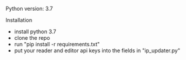 Python version: 3.7

Installation

- install python 3.7
- clone the repo
- run "pip install -r requirements.txt"
- put your reader and editor api keys into the fields in "ip_updater.py"